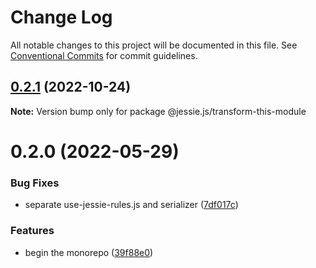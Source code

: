 # Change Log

All notable changes to this project will be documented in this file.
See [Conventional Commits](https://conventionalcommits.org) for commit guidelines.

## [0.2.1](https://github.com/endojs/Jessie/compare/@jessie.js/transform-this-module@0.2.0...@jessie.js/transform-this-module@0.2.1) (2022-10-24)

**Note:** Version bump only for package @jessie.js/transform-this-module





# 0.2.0 (2022-05-29)


### Bug Fixes

* separate use-jessie-rules.js and serializer ([7df017c](https://github.com/endojs/Jessie/commit/7df017cc98fb79c80694bb65211ec4405b31f9f9))


### Features

* begin the monorepo ([39f88e0](https://github.com/endojs/Jessie/commit/39f88e06c3dce23fa8bb5194da93e16db864ee59))
